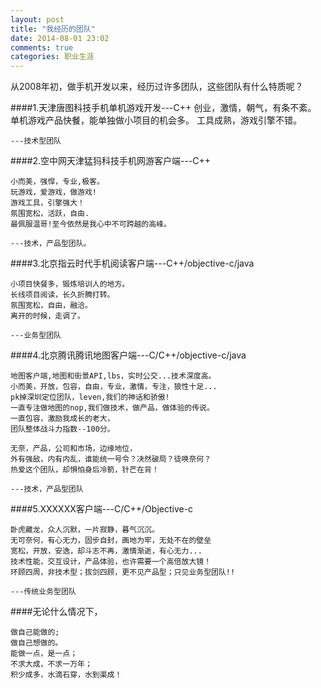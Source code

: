 ```yaml
---
layout: post
title: "我经历的团队"
date: 2014-08-01 23:02
comments: true
categories: 职业生涯
---
```


从2008年初，做手机开发以来，经历过许多团队，这些团队有什么特质呢？

####1.天津唐图科技手机单机游戏开发---C++
    创业，激情，朝气，有条不紊。
    单机游戏产品快餐，能单独做小项目的机会多。
    工具成熟，游戏引擎不错。
    
    ---技术型团队
    
####2.空中网天津猛犸科技手机网游客户端---C++

    小而美，强悍，专业,极客。
    玩游戏，爱游戏，做游戏!
    游戏工具，引擎强大！
    氛围宽松，活跃，自由.
    最佩服温哥!至今依然是我心中不可跨越的高峰。
    
    ---技术，产品型团队。
    
####3.北京指云时代手机阅读客户端---C++/objective-c/java

    小项目快餐多，锻炼培训人的地方。
    长线项目阅读，长久折腾打转。
    氛围宽松，自由，融洽。
    离开的时候，走调了。
    
    ---业务型团队
    
####4.北京腾讯腾讯地图客户端---C/C++/objective-c/java

    地图客户端,地图和街景API,lbs，实时公交...技术深度高。
    小而美，开放，包容，自由，专业，激情，专注，狼性十足... 
    pk掉深圳定位团队，leven,我们的神话和骄傲!
    一直专注做地图的nop,我们做技术，做产品，做体验的传说。
    一直包容，激励我成长的老大，
    团队整体战斗力指数--100分。
    
    无奈，产品，公司和市场，边缘地位，
    外有强敌，内有内乱，谁能统一号令？决然破局？徒唤奈何？
    热爱这个团队，却惧怕身后冷箭，针芒在背！
    
    ---技术，产品型团队
 
####5.XXXXXX客户端---C/C++/Objective-c

    卧虎藏龙，众人沉默，一片寂静，暮气沉沉。
    无可奈何，有心无力，固步自封，画地为牢，无处不在的壁垒
    宽松，开放，安逸，却斗志不再，激情渐逝，有心无力...
    技术性能，交互设计，产品体验，也许需要一个高倍放大镜！
    环顾四周，非技术型；拔剑四顾，更不见产品型；只见业务型团队!!
    
    ---传统业务型团队

####无论什么情况下，

    做自己能做的;
    做自己想做的。
    能做一点，是一点；
    不求大成，不求一万年；
    积少成多，水滴石穿，水到渠成！
    

     
    
      